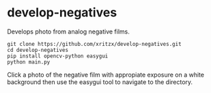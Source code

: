 # develop-negatives
Develops photo from analog negative films.
```
git clone https://github.com/xritzx/develop-negatives.git
cd develop-negatives
pip install opencv-python easygui
python main.py
```
Click a photo of the negative film with appropiate exposure on a white background then use the easygui tool to navigate to the directory.
